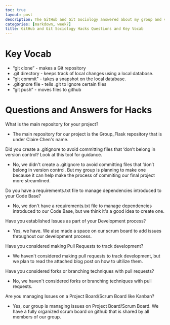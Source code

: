 ```yaml
---
toc: true
layout: post
description: The GitHub and Git Sociology answered about my group and vocabulary term notes. 
categories: [markdown, week7]
title: GitHub and Git Sociology Hacks Questions and Key Vocab 
--- 
```


# Key Vocab 
- “git clone” - makes a Git repository
- .git directory - keeps track of local changes using a local databose. 
- “git commit" - takes a snapshot on the local database. 
- .gitignore file - tells .git to ignore certain files
- “git push” - moves files to github 

# Questions and Answers for Hacks
What is the main repository for your project?
- The main repository for our project is the Group_Flask repository that is under Claire Chen's name. 

Did you create a .gitignore to avoid committing files that ‘don’t belong in version control? Look at this tool for guidance.
- No, we didn't create a .gitignore to avoid committing files that ‘don’t belong in version control. But my group is planning to make one because it can help make the process of commiting our final project more streamlined. 

Do you have a requirements.txt file to manage dependencies introduced to your Code Base?
- No, we don't have a requirements.txt file to manage dependencies introduced to our Code Base, but we think it's a good idea to create one. 

Have you established Issues as part of your Development process? 
- Yes, we have. We also made a space on our scrum board to add issues throughout our development process. 

Have you considered making Pull Requests to track development? 
- We haven't considered making pull requests to track development, but we plan to read the attached blog post on how to ultilize them. 

Have you considered forks or branching techniques with pull requests? 
- No, we haven't considered forks or branching techniques with pull requests. 

Are you managing Issues on a Project Board/Scrum Board like Kanban? 
- Yes, our group is managing issues on Project Board/Scrum Board. We have a fully organized scrum board on github that is shared by all members of our group. 